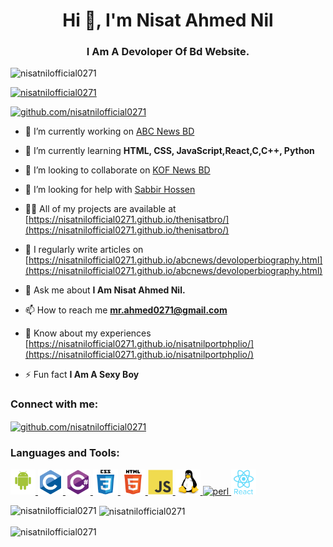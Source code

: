 <h1 align="center">Hi 👋, I'm Nisat Ahmed Nil</h1>
<h3 align="center">I Am A Devoloper Of Bd Website.</h3>

<p align="left"> <img src="https://komarev.com/ghpvc/?username=nisatnilofficial0271&label=Profile%20views&color=0e75b6&style=flat" alt="nisatnilofficial0271" /> </p>

<p align="left"> <a href="https://github.com/ryo-ma/github-profile-trophy"><img src="https://github-profile-trophy.vercel.app/?username=nisatnilofficial0271" alt="nisatnilofficial0271" /></a> </p>

<p align="left"> <a href="https://twitter.com/github.com/nisatnilofficial0271" target="blank"><img src="https://img.shields.io/twitter/follow/github.com/nisatnilofficial0271?logo=twitter&style=for-the-badge" alt="github.com/nisatnilofficial0271" /></a> </p>

- 🔭 I’m currently working on [ABC News BD](https://nisatnilofficial0271.github.io/abcnews/)

- 🌱 I’m currently learning **HTML, CSS, JavaScript,React,C,C++, Python**

- 👯 I’m looking to collaborate on [KOF News BD](https://nisatnilofficial0271.github.io/kofnewsbd/)

- 🤝 I’m looking for help with [Sabbir Hossen](https://nisatnilofficial0271.github.io/nisatahmednil/)

- 👨‍💻 All of my projects are available at [https://nisatnilofficial0271.github.io/thenisatbro/](https://nisatnilofficial0271.github.io/thenisatbro/)

- 📝 I regularly write articles on [https://nisatnilofficial0271.github.io/abcnews/devoloperbiography.html](https://nisatnilofficial0271.github.io/abcnews/devoloperbiography.html)

- 💬 Ask me about **I Am Nisat Ahmed Nil.**

- 📫 How to reach me **mr.ahmed0271@gmail.com**

- 📄 Know about my experiences [https://nisatnilofficial0271.github.io/nisatnilportphplio/](https://nisatnilofficial0271.github.io/nisatnilportphplio/)

- ⚡ Fun fact **I Am A Sexy Boy**

<h3 align="left">Connect with me:</h3>
<p align="left">
<a href="https://twitter.com/github.com/nisatnilofficial0271" target="blank"><img align="center" src="https://raw.githubusercontent.com/rahuldkjain/github-profile-readme-generator/master/src/images/icons/Social/twitter.svg" alt="github.com/nisatnilofficial0271" height="30" width="40" /></a>
</p>

<h3 align="left">Languages and Tools:</h3>
<p align="left"> <a href="https://developer.android.com" target="_blank" rel="noreferrer"> <img src="https://raw.githubusercontent.com/devicons/devicon/master/icons/android/android-original-wordmark.svg" alt="android" width="40" height="40"/> </a> <a href="https://www.cprogramming.com/" target="_blank" rel="noreferrer"> <img src="https://raw.githubusercontent.com/devicons/devicon/master/icons/c/c-original.svg" alt="c" width="40" height="40"/> </a> <a href="https://www.w3schools.com/cs/" target="_blank" rel="noreferrer"> <img src="https://raw.githubusercontent.com/devicons/devicon/master/icons/csharp/csharp-original.svg" alt="csharp" width="40" height="40"/> </a> <a href="https://www.w3schools.com/css/" target="_blank" rel="noreferrer"> <img src="https://raw.githubusercontent.com/devicons/devicon/master/icons/css3/css3-original-wordmark.svg" alt="css3" width="40" height="40"/> </a> <a href="https://www.w3.org/html/" target="_blank" rel="noreferrer"> <img src="https://raw.githubusercontent.com/devicons/devicon/master/icons/html5/html5-original-wordmark.svg" alt="html5" width="40" height="40"/> </a> <a href="https://developer.mozilla.org/en-US/docs/Web/JavaScript" target="_blank" rel="noreferrer"> <img src="https://raw.githubusercontent.com/devicons/devicon/master/icons/javascript/javascript-original.svg" alt="javascript" width="40" height="40"/> </a> <a href="https://www.linux.org/" target="_blank" rel="noreferrer"> <img src="https://raw.githubusercontent.com/devicons/devicon/master/icons/linux/linux-original.svg" alt="linux" width="40" height="40"/> </a> <a href="https://www.perl.org/" target="_blank" rel="noreferrer"> <img src="https://api.iconify.design/logos-perl.svg" alt="perl" width="40" height="40"/> </a> <a href="https://reactjs.org/" target="_blank" rel="noreferrer"> <img src="https://raw.githubusercontent.com/devicons/devicon/master/icons/react/react-original-wordmark.svg" alt="react" width="40" height="40"/> </a> </p>

<p><img align="left" src="https://github-readme-stats.vercel.app/api/top-langs?username=nisatnilofficial0271&show_icons=true&locale=en&layout=compact" alt="nisatnilofficial0271" /></p>

<p>&nbsp;<img align="center" src="https://github-readme-stats.vercel.app/api?username=nisatnilofficial0271&show_icons=true&locale=en" alt="nisatnilofficial0271" /></p>

<p><img align="center" src="https://github-readme-streak-stats.herokuapp.com/?user=nisatnilofficial0271&" alt="nisatnilofficial0271" /></p>
